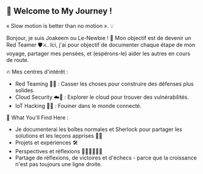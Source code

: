 ## 👾 Welcome to My Journey !
« Slow motion is better than no motion ». 💡

Bonjour, je suis Joakeem ou Le-Newbie ! 👋 Mon objectif est de devenir un Red Teamer 🛡️⚔️. Ici, j'ai pour objectif de documenter chaque étape de mon voyage, partager mes pensées, et (espérons-le) aider les autres en cours de route.

🔥 Mes centres d'intérêt :
  - Red Teaming 🕵️‍♂️ : Casser les choses pour construire des défenses plus solides.
  - Cloud Security ☁️🔐 : Explorer le cloud pour trouver des vulnérabilités.
  - IoT Hacking 📡🤖 : Fouiner dans le monde connecté.

🎯 What You'll Find Here :
  - Je documenterai les boîtes normales et Sherlock pour partager les solutions et les leçons apprises 📜✨
  - Projets et expériences 🛠️
  - Perspectives et réflexions 🤔💬💬🤔💬💬
  - Partage de réflexions, de victoires et d'échecs - parce que la croissance n'est pas toujours une ligne droite.


<!---
Le-Newbie/Le-Newbie is a ✨ special ✨ repository because its `README.md` (this file) appears on your GitHub profile.
You can click the Preview link to take a look at your changes.
--->

